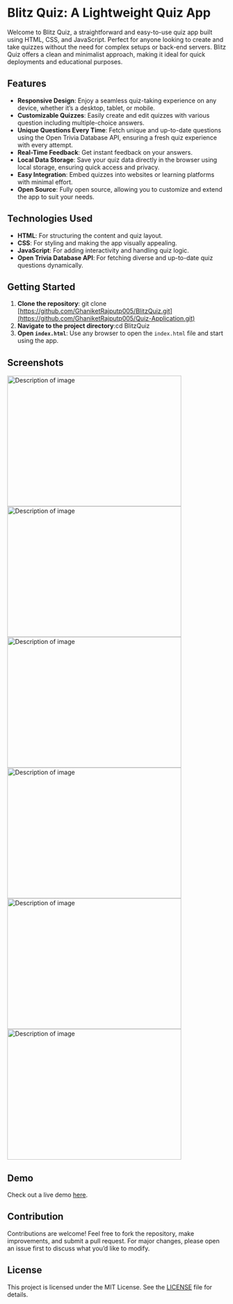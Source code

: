 # Blitz Quiz: A Lightweight Quiz App

Welcome to Blitz Quiz, a straightforward and easy-to-use quiz app built using HTML, CSS, and JavaScript. Perfect for anyone looking to create and take quizzes without the need for complex setups or back-end servers. Blitz Quiz offers a clean and minimalist approach, making it ideal for quick deployments and educational purposes.

## Features

- **Responsive Design**: Enjoy a seamless quiz-taking experience on any device, whether it’s a desktop, tablet, or mobile.
- **Customizable Quizzes**: Easily create and edit quizzes with various question including multiple-choice answers.
- **Unique Questions Every Time**: Fetch unique and up-to-date questions using the Open Trivia Database API, ensuring a fresh quiz experience with every attempt.
- **Real-Time Feedback**: Get instant feedback on your answers.
- **Local Data Storage**: Save your quiz data directly in the browser using local storage, ensuring quick access and privacy.
- **Easy Integration**: Embed quizzes into websites or learning platforms with minimal effort.
- **Open Source**: Fully open source, allowing you to customize and extend the app to suit your needs.

## Technologies Used

- **HTML**: For structuring the content and quiz layout.
- **CSS**: For styling and making the app visually appealing.
- **JavaScript**: For adding interactivity and handling quiz logic.
- **Open Trivia Database API**: For fetching diverse and up-to-date quiz questions dynamically.

## Getting Started

1. **Clone the repository**: git clone [https://github.com/GhaniketRajputp005/BlitzQuiz.git](https://github.com/GhaniketRajputp005/Quiz-Application.git)
2. **Navigate to the project directory**:cd BlitzQuiz
3. **Open `index.html`**:
Use any browser to open the `index.html` file and start using the app.

## Screenshots
<img src="https://github.com/GhaniketRajputp005/Quiz-Application/assets/115147518/b0b9a9ad-6d55-49b2-b94e-0dfb88349f23" alt="Description of image" width="400" height="300"> 
<img src="https://github.com/GhaniketRajputp005/Quiz-Application/assets/115147518/46f5080f-2a99-4412-8911-9c3b8736eb26" alt="Description of image" width="400" height="300">
<br><img src="https://github.com/GhaniketRajputp005/Quiz-Application/assets/115147518/da57e7e6-9a4d-4730-bc33-c4015419044e" alt="Description of image" width="400" height="300"> <img src="https://github.com/GhaniketRajputp005/Quiz-Application/assets/115147518/fc511ab3-6cf7-4c57-99dc-b341f523d520" alt="Description of image" width="400" height="300">
<img src="https://github.com/GhaniketRajputp005/Quiz-Application/assets/115147518/27ac5fc4-d284-42ad-ac2b-05b9f3caad80" alt="Description of image" width="400" height="300">
<img src="https://github.com/GhaniketRajputp005/Quiz-Application/assets/115147518/509f3c97-a633-4a7b-acd4-3a5cc9415706" alt="Description of image" width="400" height="300">


## Demo

Check out a live demo [here](https://ghaniketrajputp005.github.io/Blitz-Quiz/).

## Contribution

Contributions are welcome! Feel free to fork the repository, make improvements, and submit a pull request. For major changes, please open an issue first to discuss what you’d like to modify.

## License

This project is licensed under the MIT License. See the [LICENSE](link-to-license-file) file for details.

